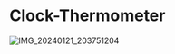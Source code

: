 # Clock-Thermometer
![IMG_20240121_203751204](https://github.com/ALOZAIBI/Clock-Thermometer/assets/106454371/d5eef5ce-a265-41be-a765-4b0d2642ebd9)
